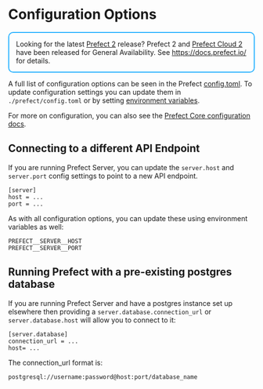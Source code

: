 # Configuration Options

<div style="border: 2px solid #27b1ff; border-radius: 10px; padding: 1em;">
Looking for the latest <a href="https://docs.prefect.io/">Prefect 2</a> release? Prefect 2 and <a href="https://app.prefect.cloud">Prefect Cloud 2</a> have been released for General Availability. See <a href="https://docs.prefect.io/">https://docs.prefect.io/</a> for details.
</div>

A full list of configuration options can be seen in the Prefect [config.toml](https://github.com/PrefectHQ/prefect/blob/master/src/prefect/config.toml). To update configuration settings you can update them in `./prefect/config.toml` or by setting [environment variables](/core/concepts/configuration.html#environment-variables).

For more on configuration, you can also see the [Prefect Core configuration docs](/core/concepts/configuration.html).

## Connecting to a different API Endpoint
If you are running Prefect Server, you can update the `server.host` and `server.port` config settings to point to a new API endpoint.

```
[server]
host = ...
port = ...
```

As with all configuration options, you can update these using environment variables as well:

```
PREFECT__SERVER__HOST
PREFECT__SERVER__PORT
```

## Running Prefect with a pre-existing postgres database
If you are running Prefect Server and have a postgres instance set up elsewhere then providing a `server.database.connection_url` or `server.database.host` will allow you to connect to it:

```
[server.database]
connection_url = ...
host= ...
```
The connection_url format is: 

```
postgresql://username:password@host:port/database_name
```